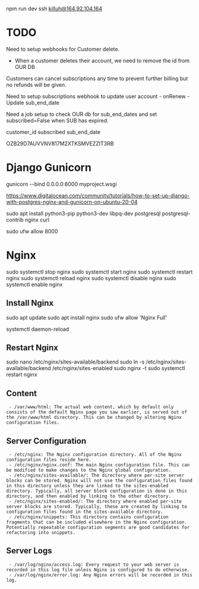 
npm run dev
ssh killuh@164.92.104.164


# TODO

Need to setup webhooks for Customer delete.
 - When a customer deletes their account, we need to remove the id from OUR DB



Customers can cancel subscriptions any time to prevent further billing but no refunds will be given.


Need to setup subscriptions webhook to update user account
    - onRenew
        - Update sub_end_date


Need a job setup to check OUR db for sub_end_dates and set subscribed=False when SUB has expired.



customer_id
subscribed
sub_end_date



OZB29D7AUVVNV817M2XTKSMVEZZIT3RB




# Django Gunicorn

gunicorn --bind 0.0.0.0:8000 myproject.wsgi

https://www.digitalocean.com/community/tutorials/how-to-set-up-django-with-postgres-nginx-and-gunicorn-on-ubuntu-20-04

sudo apt install python3-pip python3-dev libpq-dev postgresql postgresql-contrib nginx curl

sudo ufw allow 8000


# Nginx

sudo systemctl stop nginx
sudo systemctl start nginx
sudo systemctl restart nginx
sudo systemctl reload nginx
sudo systemctl disable nginx
sudo systemctl enable nginx

## Install Nginx
sudo apt update
sudo apt install nginx
sudo ufw allow 'Nginx Full'



systemctl daemon-reload

## Restart Nginx
sudo nano /etc/nginx/sites-available/backend
sudo ln -s /etc/nginx/sites-available/backend /etc/nginx/sites-enabled
sudo nginx -t
sudo systemctl restart nginx


## Content
     - /var/www/html: The actual web content, which by default only consists of the default Nginx page you saw earlier, is served out of the /var/www/html directory. This can be changed by altering Nginx configuration files.
## Server Configuration
     - /etc/nginx: The Nginx configuration directory. All of the Nginx configuration files reside here.
     - /etc/nginx/nginx.conf: The main Nginx configuration file. This can be modified to make changes to the Nginx global configuration.
     - /etc/nginx/sites-available/: The directory where per-site server blocks can be stored. Nginx will not use the configuration files found in this directory unless they are linked to the sites-enabled directory. Typically, all server block configuration is done in this directory, and then enabled by linking to the other directory.
     - /etc/nginx/sites-enabled/: The directory where enabled per-site server blocks are stored. Typically, these are created by linking to configuration files found in the sites-available directory.
     - /etc/nginx/snippets: This directory contains configuration fragments that can be included elsewhere in the Nginx configuration. Potentially repeatable configuration segments are good candidates for refactoring into snippets.
## Server Logs
     - /var/log/nginx/access.log: Every request to your web server is recorded in this log file unless Nginx is configured to do otherwise.
     - /var/log/nginx/error.log: Any Nginx errors will be recorded in this log.
